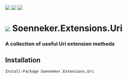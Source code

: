 [![](https://img.shields.io/nuget/v/Soenneker.Extensions.Uri.svg?style=for-the-badge)](https://www.nuget.org/packages/Soenneker.Extensions.Uri/)
[![](https://img.shields.io/github/actions/workflow/status/soenneker/soenneker.extensions.uri/publish.yml?style=for-the-badge)](https://github.com/soenneker/soenneker.extensions.uri/actions/workflows/publish.yml)
[![](https://img.shields.io/nuget/dt/Soenneker.Extensions.Uri.svg?style=for-the-badge)](https://www.nuget.org/packages/Soenneker.Extensions.Uri/)

# ![](https://user-images.githubusercontent.com/4441470/224455560-91ed3ee7-f510-4041-a8d2-3fc093025112.png) Soenneker.Extensions.Uri
### A collection of useful Uri extension methods

## Installation

```
Install-Package Soenneker.Extensions.Uri
```
